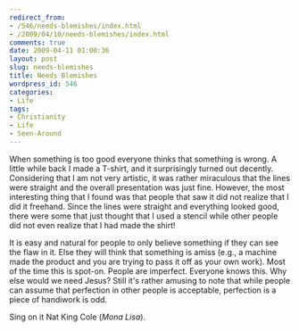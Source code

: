 ```yaml
---
redirect_from:
- /546/needs-blemishes/index.html
- /2009/04/10/needs-blemishes/index.html
comments: true
date: 2009-04-11 01:00:36
layout: post
slug: needs-blemishes
title: Needs Blemishes
wordpress_id: 546
categories:
- Life
tags:
- Christianity
- Life
- Seen-Around
---
```


When something is too good everyone thinks that something is wrong.  A little while back I made a T-shirt, and it surprisingly turned out decently.  Considering that I am not very artistic, it was rather miraculous that the lines were straight and the overall presentation was just fine.  However, the most interesting thing that I found was that people that saw it did not realize that I did it freehand.  Since the lines were straight and everything looked good, there were some that just thought that I used a stencil while other people did not even realize that I had made the shirt!

It is easy and natural for people to only believe something if they can see the flaw in it.  Else they will think that something is amiss (e.g., a machine made the product and you are trying to pass it off as your own work).  Most of the time this is spot-on.  People are imperfect.  Everyone knows this.  Why else would we need Jesus?  Still it's rather amusing to note that while people can assume that perfection in other people is acceptable, perfection is a piece of handiwork is odd.

Sing on it Nat King Cole (_Mona Lisa_).
